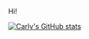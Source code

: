 Hi!

[![Carly's GitHub stats](https://github-readme-stats.vercel.app/api?username=ccollums&show_icons=true&theme=tokyonnight)](https://github.com/ccollums/github-readme-stats)

